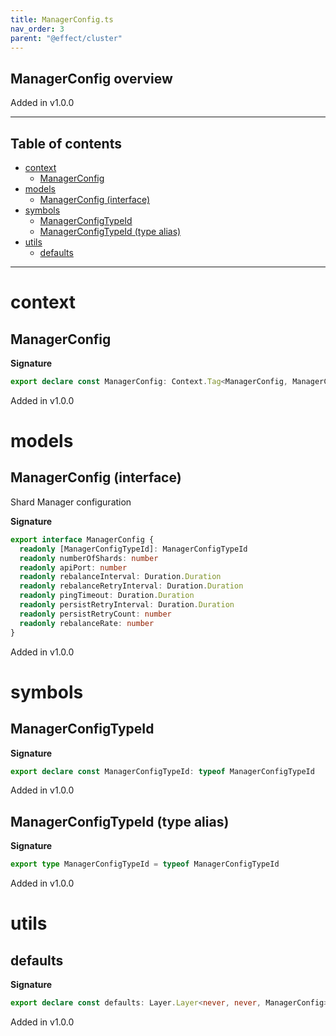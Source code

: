 ```yaml
---
title: ManagerConfig.ts
nav_order: 3
parent: "@effect/cluster"
---
```


## ManagerConfig overview

Added in v1.0.0

---

<h2 class="text-delta">Table of contents</h2>

- [context](#context)
  - [ManagerConfig](#managerconfig)
- [models](#models)
  - [ManagerConfig (interface)](#managerconfig-interface)
- [symbols](#symbols)
  - [ManagerConfigTypeId](#managerconfigtypeid)
  - [ManagerConfigTypeId (type alias)](#managerconfigtypeid-type-alias)
- [utils](#utils)
  - [defaults](#defaults)

---

# context

## ManagerConfig

**Signature**

```ts
export declare const ManagerConfig: Context.Tag<ManagerConfig, ManagerConfig>
```

Added in v1.0.0

# models

## ManagerConfig (interface)

Shard Manager configuration

**Signature**

```ts
export interface ManagerConfig {
  readonly [ManagerConfigTypeId]: ManagerConfigTypeId
  readonly numberOfShards: number
  readonly apiPort: number
  readonly rebalanceInterval: Duration.Duration
  readonly rebalanceRetryInterval: Duration.Duration
  readonly pingTimeout: Duration.Duration
  readonly persistRetryInterval: Duration.Duration
  readonly persistRetryCount: number
  readonly rebalanceRate: number
}
```

Added in v1.0.0

# symbols

## ManagerConfigTypeId

**Signature**

```ts
export declare const ManagerConfigTypeId: typeof ManagerConfigTypeId
```

Added in v1.0.0

## ManagerConfigTypeId (type alias)

**Signature**

```ts
export type ManagerConfigTypeId = typeof ManagerConfigTypeId
```

Added in v1.0.0

# utils

## defaults

**Signature**

```ts
export declare const defaults: Layer.Layer<never, never, ManagerConfig>
```

Added in v1.0.0
